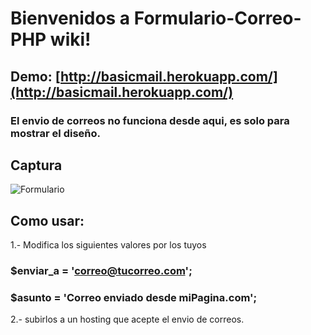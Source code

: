 # Bienvenidos a **Formulario-Correo-PHP** wiki!

## Demo: [http://basicmail.herokuapp.com/](http://basicmail.herokuapp.com/)

### El envio de correos no funciona desde aqui, es solo para mostrar el diseño.

## Captura

![Formulario](http://oi66.tinypic.com/25ge13s.jpg)

## Como usar:
1.- Modifica los siguientes valores por los tuyos 
### $enviar_a = 'correo@tucorreo.com';
### $asunto = 'Correo enviado desde miPagina.com';
2.- subirlos a un hosting que acepte el envio de correos.
